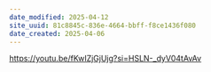 ```yaml
---
date_modified: 2025-04-12
site_uuid: 81c8845c-836e-4664-bbff-f8ce1436f080
date_created: 2025-04-06
---
```


https://youtu.be/fKwIZjGjUjg?si=HSLN-_dyV04tAvAv